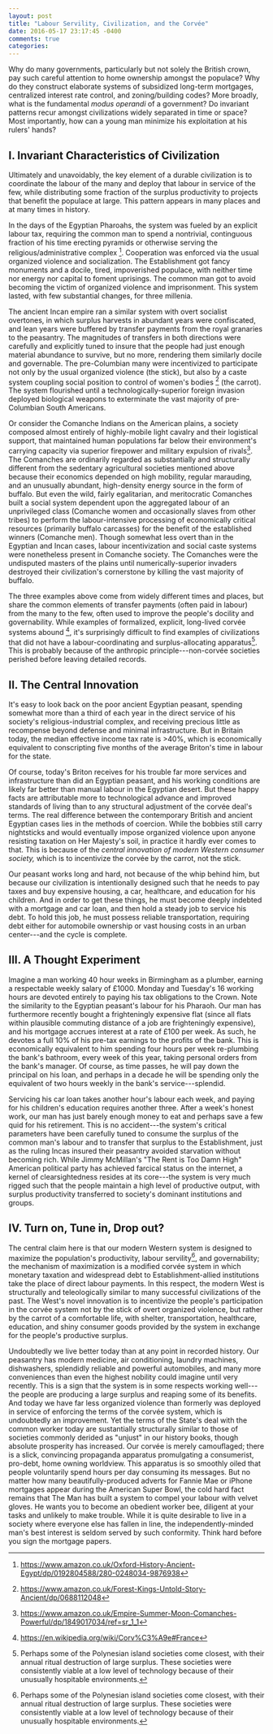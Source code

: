 ```yaml
---
layout: post
title: "Labour Servility, Civilization, and the Corvée"
date: 2016-05-17 23:17:45 -0400
comments: true
categories: 
---
```


Why do many governments, particularly but not solely the British crown, pay such careful attention to home ownership amongst the populace? Why do they construct elaborate systems of subsidized long-term mortgages, centralized interest rate control, and zoning/building codes? More broadly, what is the fundamental _modus operandi_ of a government? Do invariant patterns recur amongst civilizations widely separated in time or space? Most importantly, how can a young man minimize his exploitation at his rulers' hands?

<!--more-->

## I. Invariant Characteristics of Civilization
Ultimately and unavoidably, the key element of a durable civilization is to coordinate the labour of the many and deploy that labour in service of the few, while distributing some fraction of the surplus productivity to projects that benefit the populace at large. This pattern appears in many places and at many times in history.

In the days of the Egyptian Pharoahs, the system was fueled by an explicit labour tax, requiring the common man to spend a nontrivial, continguous fraction of his time erecting pyramids or otherwise serving the religious/administrative complex [^0]. Cooperation was enforced via the usual organized violence and socialization. The Establishment got fancy monuments and a docile, tired, impoverished populace, with neither time nor energy nor capital to foment uprisings. The common man got to avoid becoming the victim of organized violence and imprisonment. This system lasted, with few substantial changes, for three millenia. 

The ancient Incan empire ran a similar system with overt socialist overtones, in which surplus harvests in abundant years were confiscated, and lean years were buffered by transfer payments from the royal granaries to the peasantry. The magnitudes of transfers in both directions were carefully and explicitly tuned to insure that the people had just enough material abundance to survive, but no more, rendering them similarly docile and governable. The pre-Columbian many were incentivized to participate not only by the usual organized violence (the stick), but also by a caste system coupling social position to control of women's bodies [^1]  (the carrot). The system flourished until a technologically-superior foreign invasion deployed biological weapons to exterminate the vast majority of pre-Columbian South Americans. 

Or consider the Comanche Indians on the American plains, a society composed almost entirely of highly-mobile light cavalry and their logistical support, that maintained human populations far below their environment's carrying capacity via superior firepower and military expulsion of rivals[^2]. The Comanches are ordinarily regarded as substantially and structurally different from the sedentary agricultural societies mentioned above because their economics depended on high mobility, regular marauding, and an unusually abundant, high-density energy source in the form of buffalo. But even the wild, fairly egalitarian, and meritocratic Comanches built a social system dependent upon the aggregated labour of an unprivileged class (Comanche women and occasionally slaves from other tribes) to perform the labour-intensive processing of economically critical resources (primarily buffalo carcasses) for the benefit of the established winners (Comanche men). Though somewhat less overt than in the Egyptian and Incan cases, labour incentivization and social caste systems were nonetheless present in Comanche society. The Comanches were the undisputed masters of the plains until numerically-superior invaders destroyed their civilization's cornerstone by killing the vast majority of buffalo. 

The three examples above come from widely different times and places, but share the common elements of transfer payments (often paid in labour) from the many to the few, often used to improve the people's docility and governability. While examples of formalized, explicit, long-lived corvée systems abound [^3], it's surprisingly difficult to find examples of civilizations that did not have a labour-coordinating and surplus-allocating apparatus[^4]. This is probably because of the anthropic principle---non-corvée societies perished before leaving detailed records. 

## II. The Central Innovation

It's easy to look back on the poor ancient Egyptian peasant, spending somewhat more than a third of each year in the direct service of his society's religious-industrial complex, and receiving precious little as recompense beyond defense and minimal infrastructure. But in Britain today, the median effective income tax rate is >40%, which is economically equivalent to conscripting five months of the average Briton's time in labour for the state. 

Of course, today's Briton receives for his trouble far more services and infrastructure than did an Egyptian peasant, and his working conditions are likely far better than manual labour in the Egyptian desert. But these happy facts are attributable more to technological advance and improved standards of living than to any structural adjustment of the corvée deal's terms. The real difference between the contemporary British and ancient Egyptian cases lies in the methods of coercion. While the bobbies still carry nightsticks and would eventually impose organized violence upon anyone resisting taxation on Her Majesty's soil, in practice it hardly ever comes to that. This is because of the *central innovation of modern Western consumer society,* which is to incentivize the corvée by the carrot, not the stick. 

Our peasant works long and hard, not because of the whip behind him, but because our civilization is intentionally designed such that he needs to pay taxes and buy expensive housing, a car, healthcare, and education for his children. And in order to get these things, he must become deeply indebted with a mortgage and car loan, and then hold a steady job to service his debt. To hold this job, he must possess reliable transportation, requiring debt either for automobile ownership or vast housing costs in an urban center---and the cycle is complete. 


## III. A Thought Experiment
Imagine a man working 40 hour weeks in Birmingham as a plumber, earning a respectable weekly salary of £1000. Monday and Tuesday's 16 working hours are devoted entirely to paying his tax obligations to the Crown. Note the similarity to the Egyptian peasant's labour for his Pharaoh. Our man has furthermore recently bought a frighteningly expensive flat (since all flats within plausible commuting distance of a job are frighteningly expensive), and his mortgage accrues interest at a rate of £100 per week. As such, he devotes a full 10% of his pre-tax earnings to the profits of the bank. This is economically equivalent to him spending four hours per week re-plumbing the bank's bathroom, every week of this year, taking personal orders from the bank's manager. Of course, as time passes, he will pay down the principal on his loan, and perhaps in a decade he will be spending only the equivalent of two hours weekly in the bank's service---splendid. 

Servicing his car loan takes another hour's labour each week, and paying for his children's education requires another three. After a week's honest work, our man has just barely enough money to eat and perhaps save a few quid for his retirement. This is no accident---the system's critical parameters have been carefully tuned to consume the surplus of the common man's labour and to transfer that surplus to the Establishment, just as the ruling Incas insured their peasantry avoided starvation without becoming rich. While Jimmy McMillan's "The Rent is Too Damn High" American political party has achieved farcical status on the internet, a kernel of clearsightedness resides at its core---the system is very much rigged such that the people maintain a high level of productive output, with surplus productivity transferred to society's dominant institutions and groups.

## IV. Turn on, Tune in, Drop out?
The central claim here is that our modern Western system is designed to maximize the population's productivity, labour servility[^4], and governability; the mechanism of maximization is a modified corvée system in which monetary taxation and widespread debt to Establishment-allied institutions take the place of direct labour payments. In this respect, the modern West is structurally and teleologically similar to many successful civilizations of the past. The West's novel innovation is to incentivize the people's participation in the corvée system not by the stick of overt organized violence, but rather by the carrot of a comfortable life, with shelter, transportation, healthcare, education, and shiny consumer goods provided by the system in exchange for the people's productive surplus. 

Undoubtedly we live better today than at any point in recorded history. Our peasantry has modern medicine, air conditioning, laundry machines, dishwashers, splendidly reliable and powerful automobiles, and many more conveniences than even the highest nobility could imagine until very recently. This is a sign that the system is in some respects working well---the people are producing a large surplus and reaping some of its benefits. And today we have far less organized violence than formerly was deployed in service of enforcing the terms of the corvée system, which is undoubtedly an improvement. Yet the terms of the State's deal with the common worker today are sustantially structurally similar to those of societies commonly derided as "unjust" in our history books, though absolute prosperity has increased. Our corvée is merely camouflaged; there is a slick, convincing propaganda apparatus promulgating a consumerist, pro-debt, home owning worldview. This apparatus is so smoothly oiled that people voluntarily spend hours per day consuming its messages. But no matter how many beautifully-produced adverts for Fannie Mae or iPhone mortgages appear during the American Super Bowl, the cold hard fact remains that The Man has built a system to compel your labour with velvet gloves. He wants you to become an obedient worker bee, diligent at your tasks and unlikely to make trouble. While it is quite desirable to live in a society where everyone else has fallen in line, the independently-minded man's best interest is seldom served by such conformity. Think hard before you sign the mortgage papers. 

[^0]: https://www.amazon.co.uk/Oxford-History-Ancient-Egypt/dp/0192804588/280-0248034-9876938
[^1]: https://www.amazon.co.uk/Forest-Kings-Untold-Story-Ancient/dp/0688112048
[^2]: https://www.amazon.co.uk/Empire-Summer-Moon-Comanches-Powerful/dp/1849017034/ref=sr_1_1
[^3]: https://en.wikipedia.org/wiki/Corv%C3%A9e#France
[^4]: Perhaps some of the Polynesian island societies come closest, with their annual ritual destruction of large surplus. These societies were consistently viable at a low level of technology because of their unusually hospitable environments.
[^5]: A tidy term that Bro Kaizen first discovered via Noam Chomsky, with whose politics we largely disagree. However, we admit in the spirit of fairness that he turns a phrase with the best of them. http://www.alternet.org/corporate-accountability-and-workplace/chomsky-how-americas-great-university-system-getting


